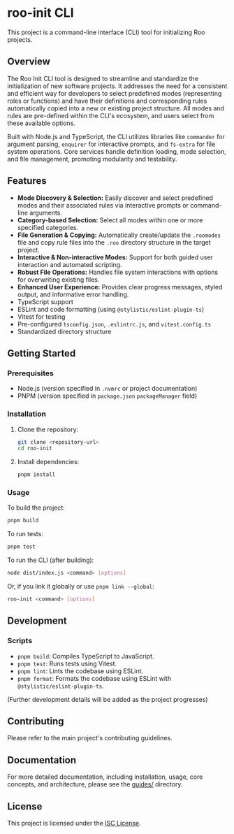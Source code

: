 # roo-init CLI

This project is a command-line interface (CLI) tool for initializing Roo projects.

## Overview

The Roo Init CLI tool is designed to streamline and standardize the initialization of new software projects. It addresses the need for a consistent and efficient way for developers to select predefined modes (representing roles or functions) and have their definitions and corresponding rules automatically copied into a new or existing project structure. All modes and rules are pre-defined within the CLI's ecosystem, and users select from these available options.

Built with Node.js and TypeScript, the CLI utilizes libraries like `commander` for argument parsing, `enquirer` for interactive prompts, and `fs-extra` for file system operations. Core services handle definition loading, mode selection, and file management, promoting modularity and testability.

## Features

- **Mode Discovery & Selection:** Easily discover and select predefined modes and their associated rules via interactive prompts or command-line arguments.
- **Category-based Selection:** Select all modes within one or more specified categories.
- **File Generation & Copying:** Automatically create/update the `.roomodes` file and copy rule files into the `.roo` directory structure in the target project.
- **Interactive & Non-interactive Modes:** Support for both guided user interaction and automated scripting.
- **Robust File Operations:** Handles file system interactions with options for overwriting existing files.
- **Enhanced User Experience:** Provides clear progress messages, styled output, and informative error handling.
- TypeScript support
- ESLint and code formatting (using `@stylistic/eslint-plugin-ts`)
- Vitest for testing
- Pre-configured `tsconfig.json`, `.eslintrc.js`, and `vitest.config.ts`
- Standardized directory structure

## Getting Started

### Prerequisites

- Node.js (version specified in `.nvmrc` or project documentation)
- PNPM (version specified in `package.json` `packageManager` field)

### Installation

1.  Clone the repository:
    ```bash
    git clone <repository-url>
    cd roo-init
    ```
2.  Install dependencies:
    ```bash
    pnpm install
    ```

### Usage

To build the project:
```bash
pnpm build
```

To run tests:
```bash
pnpm test
```

To run the CLI (after building):
```bash
node dist/index.js <command> [options]
```
Or, if you link it globally or use `pnpm link --global`:
```bash
roo-init <command> [options]
```

## Development

### Scripts

- `pnpm build`: Compiles TypeScript to JavaScript.
- `pnpm test`: Runs tests using Vitest.
- `pnpm lint`: Lints the codebase using ESLint.
- `pnpm format`: Formats the codebase using ESLint with `@stylistic/eslint-plugin-ts`.

(Further development details will be added as the project progresses)

## Contributing

Please refer to the main project's contributing guidelines.

## Documentation

For more detailed documentation, including installation, usage, core concepts, and architecture, please see the [guides/](guides/) directory.

## License

This project is licensed under the [ISC License](LICENSE).